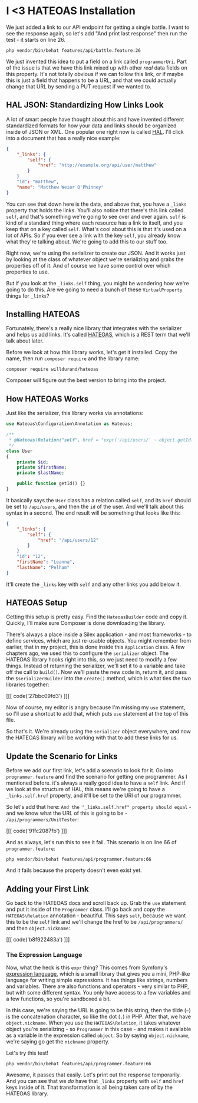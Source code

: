 # I <3 HATEOAS Installation

We just added a link to our API endpoint for getting a single battle. I want
to see the response again, so let's add "And print last response" then run
the test - it starts on line 26.

```
php vendor/bin/behat features/api/battle.feature:26
```

We just invented this idea to put a field on a link called `programmerUri`.
Part of the issue is that we have this link mixed up with other *real* data
fields on this property. It's not totally obvious if we can follow this link,
or if maybe this is just a field that happens to be a URL, and that we could
actually change that URL by sending a PUT request if we wanted to.

## HAL JSON: Standardizing How Links Look

A lot of smart people have thought about this and have invented different
standardized formats for how your data and links should be organized inside
of JSON or XML. One popular one right now is called [HAL](http://phlyrestfully.readthedocs.org/en/latest/halprimer.html).
I'll click into a document that has a really nice example:

```json
{
    "_links": {
        "self": {
            "href": "http://example.org/api/user/matthew"
        }
    }
    "id": "matthew",
    "name": "Matthew Weier O'Phinney"
}
```

You can see that down here is the data, and above that, you have a `_links`
property that holds the links. You'll also notice that there's this link
called `self`, and that's something we're going to see over and over again.
`self` is kind of a standard thing where each resource has a link to itself,
and you keep that on a key called `self`. What's cool about this is that
it's used on a lot of APIs. So if you ever see a link with the key `self`,
you already know what they're talking about. We're going to add this to our
stuff too.

Right now, we're using the serializer to create our JSON. And it works just
by looking at the class of whatever object we're serializing and grabs the 
properties off of it. And of course we have some control over which properties
to use.

But if you look at the `_links.self` thing, you might be wondering how
we're going to do this. Are we going to need a bunch of these `VirtualProperty`
things for `_links`?

## Installing HATEOAS

Fortunately, there's a really nice library that integrates with the serializer
and helps us add links. It's called [HATEOAS](http://hateoas-php.org/), which
is a REST term that we'll talk about later.

Before we look at how this library works, let's get it installed. Copy the
name, then run `composer require` and the library name:

```
composer require willdurand/hateoas
```

Composer will figure out the best version to bring into the project.

## How HATEOAS Works

Just like the serializer, this library works via annotations:

```php
use Hateoas\Configuration\Annotation as Hateoas;

/**
 * @Hateoas\Relation("self", href = "expr('/api/users/' ~ object.getId())")
 */
class User
{
    private $id;
    private $firstName;
    private $lastName;

    public function getId() {}
}
```

It basically says the `User` class has a relation called `self`, and its
`href` should be set to `/api/users`, and then the `id` of the user. And
we'll talk about this syntax in a second. The end result will be something
that looks like this:

```json
{
    "_links": {
        "self": {
            "href": "/api/users/12"
        }
    }
    "id": "12",
    "firstName": "Leanna",
    "lastName": "Pelham"
}
```

It'll create the `_links` key with `self` and any other links  you add below
it.

## HATEOAS Setup

Getting this setup is pretty easy. Find the `HateoasBuilder` code and copy
it. Quickly, I'll make sure Composer is done downloading the library.

There's always a place inside a Silex application - and most frameworks - 
to define services, which are just re-usable objects. You might remember
from earlier, that in my project, this is done inside this `Application`
class. A few chapters ago, we used this to configure the `serializer` object.
The HATEOAS library hooks right into this, so we just need to modify a few
things. Instead of returning the serializer, we'll set it to a variable and
take off the call to `build()`. Now we'll paste the new code in, return
it, and pass the `$serializerBuilder` into the `create()` method, which
is what ties the two libraries together:

[[[ code('27bbc09fd3') ]]]

Now of course, my editor is angry because I'm missing my `use` statement,
so I'll use a shortcut to add that, which puts `use` statement
at the top of this file.

So that's it. We're already using the `serializer` object everywhere, and
now the HATEOAS library will be working with that to add these links for us.

## Update the Scenario for Links

Before we add our first link, let's add a scenario to look for it. Go into
`programmer.feature` and find the scenario for getting one programmer. As
I mentioned before. it's always a really good idea to have a `self` link.
And if we look at the structure of HAL, this means we're going to have a
`_links.self.href` property, and it'll be set to the URI of our programmer.

So let's add that here: `And the "_links.self.href" property should equal` -
and we know what the URL of this is going to be - `/api/programmers/UnitTester`:

[[[ code('91fc2087fb') ]]]

And as always, let's run this to see it fail. This scenario is on line 66
of `programmer.feature`:

```
php vendor/bin/behat features/api/programmer.feature:66
```

And it fails because the property doesn't even exist yet.

## Adding your First Link

Go back to the HATEOAS docs and scroll back up. Grab the `use` statement and
put it inside of the `Programmer` class. I'll go back and copy the `HATEOAS\Relation`
annotation - beautiful. This says `self`, because we want this to be the `self`
link and we'll change the href to be `/api/programmers/` and then `object.nickname`:

[[[ code('b8f922483a') ]]]

### The Expression Language

Now, what the heck is this `expr` thing? This comes from Symfony's
[expression language](http://symfony.com/doc/current/components/expression_language/syntax.html),
which is a small library that gives you a mini, PHP-like language for writing
simple expressions. It has things like strings, numbers and variables. There
are also functions and operators - very similar to PHP, but with some different
syntax. You only have access to a few variables and a few functions, so
you're sandboxed a bit.

In this case, we're saying the URL is going to be this string, then the tilde
(`~`) is the concatenation character, so like the dot (`.`) in PHP. After
that, we have `object.nickname`. When you use the `HATEOAS\Relation`, it
takes whatever object you're serializing - so `Programmer` in this case -
and makes it available as a variable in the expression called `object`. So
by saying `object.nickname`, we're saying go get the `nickname` property.

Let's try this test!

```
php vendor/bin/behat features/api/programmer.feature:66
```

Awesome, it passes that easily. Let's print out the response temporarily.
And you can see that we *do* have that `_links` property with `self` and
`href` keys inside of it. That transformation is all being taken care of
by the HATEOAS library.
